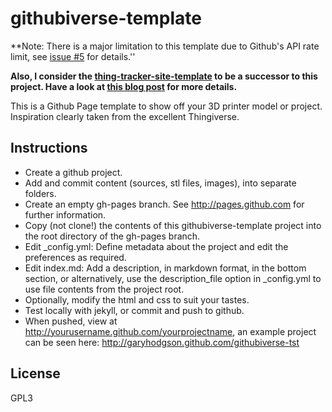 githubiverse-template
============

**Note: There is a major limitation to this template due to Github's API rate limit, see [issue #5](https://github.com/garyhodgson/githubiverse-template/issues/5) for details.''

**Also, I consider the [thing-tracker-site-template](https://github.com/garyhodgson/thing-tracker-site-template) to be a successor to this project. Have a look at [this blog post](http://garyhodgson.com/reprap/2014/06/thing-tracker-site-template/) for more details.**


This is a Github Page template to show off your 3D printer model or project.  Inspiration clearly taken from the excellent Thingiverse.

Instructions
------------

* Create a github project.
* Add and commit content (sources, stl files, images), into separate folders.
* Create an empty gh-pages branch. See http://pages.github.com for further information.
* Copy (not clone!) the contents of this githubiverse-template project into the root directory of the gh-pages branch.
* Edit _config.yml: Define metadata about the project and edit the preferences as required.
* Edit index.md: Add a description, in markdown format, in the bottom section, or alternatively, use the description_file option in _config.yml to use file contents from the project root.
* Optionally, modify the html and css to suit your tastes.
* Test locally with jekyll, or commit and push to github.
* When pushed, view at http://yourusername.github.com/yourprojectname, an example project can be seen here: http://garyhodgson.github.com/githubiverse-tst

License
-------
GPL3
